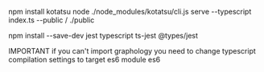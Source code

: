 npm install kotatsu
node ./node_modules/kotatsu/cli.js serve --typescript index.ts --public / ./public

npm install --save-dev jest typescript ts-jest @types/jest

IMPORTANT
if you can't import graphology you need to change typescript compilation settings to
target es6
module es6
